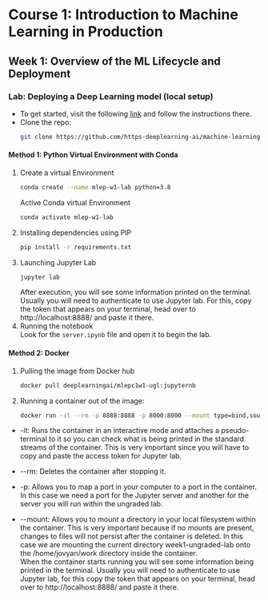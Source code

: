 # Course 1: Introduction to Machine Learning in Production
## Week 1: Overview of the ML Lifecycle and Deployment
### **Lab**: Deploying a Deep Learning model (local setup)
- To get started, visit the following [link](https://github.com/https-deeplearning-ai/machine-learning-engineering-for-production-public/tree/main/course1/week1-ungraded-lab) and follow the instructions there.
- Clone the repo:
    ```bash
    git clone https://github.com/https-deeplearning-ai/machine-learning-engineering-for-production-public.git
    ```
#### **Method 1**: Python Virtual Environment with Conda
1. Create a virtual Environment
    ```bash
    conda create --name mlep-w1-lab python=3.8
    ```
    Active Conda virtual Environment
    ```bash
    conda activate mlep-w1-lab
    ```
2. Installing dependencies using PIP
    ```bash
    pip install -r requirements.txt
    ```
3. Launching Jupyter Lab
    ```bash
    jupyter lab
    ```
    After execution, you will see some information printed on the terminal. Usually you will need to authenticate to use Jupyter lab. For this, copy the token that appears on your terminal, head over to http://localhost:8888/ and paste it there.
4. Running the notebook \
    Look for the `server.ipynb` file and open it to begin the lab.
#### **Method 2**: Docker
1. Pulling the image from Docker hub
    ```bash
    docker pull deeplearningai/mlepc1w1-ugl:jupyternb
    ```
2. Running a container out of the image:
    ```bash
    docker run -it --rm -p 8888:8888 -p 8000:8000 --mount type=bind,source="$(pwd)",target=/home/jovyan/work deeplearningai/mlepc1w1-ugl:jupyternb
    ```
- -it: Runs the container in an interactive mode and attaches a pseudo-terminal to it so you can check what is being printed in the standard streams of the container. This is very important since you will have to copy and paste the access token for Jupyter lab.

-  --rm: Deletes the container after stopping it.

-  -p: Allows you to map a port in your computer to a port in the container. In this case we need a port for the Jupyter server and another for the server you will run within the ungraded lab.

-  --mount: Allows you to mount a directory in your local filesystem within the container. This is very important because if no mounts are present, changes to files will not persist after the container is deleted. In this case we are mounting the current directory week1-ungraded-lab onto the /home/jovyan/work directory inside the container. \
When the container starts running you will see some information being printed in the terminal. Usually you will need to authenticate to use Jupyter lab, for this copy the token that appears on your terminal, head over to http://localhost:8888/ and paste it there.
